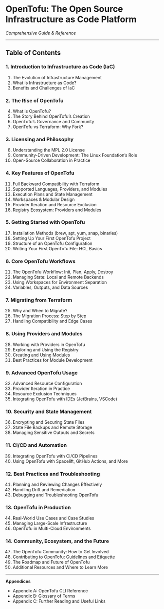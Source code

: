 # OpenTofu: The Open Source Infrastructure as Code Platform  
*Comprehensive Guide & Reference*

---

## Table of Contents

### 1. Introduction to Infrastructure as Code (IaC)
1. The Evolution of Infrastructure Management
2. What is Infrastructure as Code?
3. Benefits and Challenges of IaC

### 2. The Rise of OpenTofu
4. What is OpenTofu?
5. The Story Behind OpenTofu’s Creation
6. OpenTofu’s Governance and Community
7. OpenTofu vs Terraform: Why Fork?

### 3. Licensing and Philosophy
8. Understanding the MPL 2.0 License
9. Community-Driven Development: The Linux Foundation’s Role
10. Open-Source Collaboration in Practice

### 4. Key Features of OpenTofu
11. Full Backward Compatibility with Terraform
12. Supported Languages, Providers, and Modules
13. Execution Plans and State Management
14. Workspaces & Modular Design
15. Provider Iteration and Resource Exclusion
16. Registry Ecosystem: Providers and Modules

### 5. Getting Started with OpenTofu
17. Installation Methods (brew, apt, yum, snap, binaries)
18. Setting Up Your First OpenTofu Project
19. Structure of an OpenTofu Configuration
20. Writing Your First OpenTofu File: HCL Basics

### 6. Core OpenTofu Workflows
21. The OpenTofu Workflow: Init, Plan, Apply, Destroy
22. Managing State: Local and Remote Backends
23. Using Workspaces for Environment Separation
24. Variables, Outputs, and Data Sources

### 7. Migrating from Terraform
25. Why and When to Migrate?
26. The Migration Process: Step by Step
27. Handling Compatibility and Edge Cases

### 8. Using Providers and Modules
28. Working with Providers in OpenTofu
29. Exploring and Using the Registry
30. Creating and Using Modules
31. Best Practices for Module Development

### 9. Advanced OpenTofu Usage
32. Advanced Resource Configuration
33. Provider Iteration in Practice
34. Resource Exclusion Techniques
35. Integrating OpenTofu with IDEs (JetBrains, VSCode)

### 10. Security and State Management
36. Encrypting and Securing State Files
37. State File Backups and Remote Storage
38. Managing Sensitive Outputs and Secrets

### 11. CI/CD and Automation
39. Integrating OpenTofu with CI/CD Pipelines
40. Using OpenTofu with Spacelift, GitHub Actions, and More

### 12. Best Practices and Troubleshooting
41. Planning and Reviewing Changes Effectively
42. Handling Drift and Remediation
43. Debugging and Troubleshooting OpenTofu

### 13. OpenTofu in Production
44. Real-World Use Cases and Case Studies
45. Managing Large-Scale Infrastructure
46. OpenTofu in Multi-Cloud Environments

### 14. Community, Ecosystem, and the Future
47. The OpenTofu Community: How to Get Involved
48. Contributing to OpenTofu: Guidelines and Etiquette
49. The Roadmap and Future of OpenTofu
50. Additional Resources and Where to Learn More

---

**Appendices**
- Appendix A: OpenTofu CLI Reference
- Appendix B: Glossary of Terms
- Appendix C: Further Reading and Useful Links

